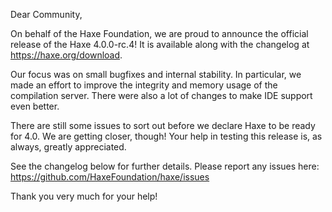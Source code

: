 Dear Community,

On behalf of the Haxe Foundation, we are proud to announce the official release of the Haxe 4.0.0-rc.4! It is available along with the changelog at https://haxe.org/download.

Our focus was on small bugfixes and internal stability. In particular, we made an effort to improve the integrity and memory usage of the compilation server. There were also a lot of changes to make IDE support even better.

There are still some issues to sort out before we declare Haxe to be ready for 4.0. We are getting closer, though! Your help in testing this release is, as always, greatly appreciated.

See the changelog below for further details. Please report any issues here: <https://github.com/HaxeFoundation/haxe/issues>

Thank you very much for your help!